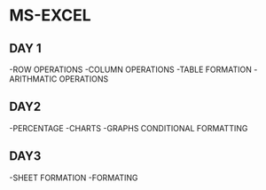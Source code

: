 # MS-EXCEL
## DAY 1
-ROW OPERATIONS
-COLUMN OPERATIONS
-TABLE FORMATION 
-ARITHMATIC OPERATIONS
## DAY2
-PERCENTAGE
-CHARTS
-GRAPHS
CONDITIONAL FORMATTING 
## DAY3
-SHEET FORMATION
-FORMATING
